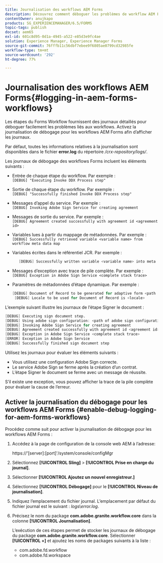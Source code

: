 ```yaml
---
title: Journalisation des workflows AEM Forms
description: Découvrez comment déboguer les problèmes de workflow AEM Forms et activer la journalisation de débogage pour les workflows AEM Forms afin d’afficher les journaux.
contentOwner: anujkapo
products: SG_EXPERIENCEMANAGER/6.5/FORMS
topic-tags: publish
docset: aem65
exl-id: 601c8d95-0d1a-4945-a522-e85d3e9fc4ae
solution: Experience Manager, Experience Manager Forms
source-git-commit: 76fffb11c56dbf7ebee9f6805ae0799cd32985fe
workflow-type: tm+mt
source-wordcount: '292'
ht-degree: 77%

---
```


# Journalisation des workflows AEM Forms{#logging-in-aem-forms-workflows}

Les étapes du Forms Workflow fournissent des journaux détaillés pour déboguer facilement les problèmes liés aux workflows. Activez la journalisation de débogage pour les workflows AEM Forms afin d’afficher les journaux.

Par défaut, toutes les informations relatives à la journalisation sont disponibles dans le fichier **error.log** du répertoire */crx-repository/logs/*.

Les journaux de débogage des workflows Forms incluent les éléments suivants :

* Entrée de chaque étape du workflow. Par exemple :\
  `[DEBUG] "Executing Invoke DDX Process step"`

* Sortie de chaque étape du workflow. Par exemple :\
  `[DEBUG] "Successfully finished Invoke DDX Process step"`

* Messages d’appel du service. Par exemple :\
  `[DEBUG] Invoking Adobe Sign Service for creating agreement`

* Messages de sortie du service. Par exemple :\
  `[DEBUG] Agreement created successfully with agreement id <agreement id>`

* Variables lues à partir du mappage de métadonnées. Par exemple :\
  `[DEBUG] Successfully retrieved variable <variable name> from workflow meta data map`

* Variables écrites dans le référentiel JCR. Par exemple :

  ```verilog
     [DEBUG] Successfully written variable <variable name> into meta data node at <JCR path where meta data is being written>
  ```

* Messages d’exception avec trace de pile complète. Par exemple :\
  `[DEBUG] Exception in Adobe Sign Service <complete stack trace>`

* Paramètres de métadonnées d’étape dynamique. Par exemple :

  ```verilog
  [DEBUG] Document of Record to be generated for adaptive form <path of adaptive form>
   [DEBUG] Locale to be used for Document of Record is <locale>
  ```

L’exemple suivant illustre les journaux de l’étape Signer le document :

```verilog
[DEBUG] Executing sign document step.
[DEBUG] Using adobe sign configuration: <path of adobe sign configuration>
[DEBUG] Invoking Adobe Sign Service for creating agreement
[DEBUG] Agreement created successfully with agreement id <agreement id>
[DEBUG] Exception in Adobe Sign Service <complete stack trace>
[ERROR] Exception in Adobe Sign Service
[DEBUG] Successfully finished sign document step
```

Utilisez les journaux pour évaluer les éléments suivants :

* Vous utilisez une configuration Adobe Sign correcte.
* Le service Adobe Sign se ferme après la création d’un contrat.
* L’étape Signer le document se ferme avec un message de réussite.

S’il existe une exception, vous pouvez afficher la trace de la pile complète pour évaluer la cause de l’erreur.

## Activer la journalisation du débogage pour les workflows AEM Forms {#enable-debug-logging-for-aem-forms-workflows}

Procédez comme suit pour activer la journalisation de débogage pour les workflows AEM Forms :

1. Accédez à la page de configuration de la console web AEM à l’adresse:

   https://&#39;[server]:[port]&#39;/system/console/configMgr

1. Sélectionnez **[!UICONTROL Sling]** > **[!UICONTROL Prise en charge du journal]**.
1. Sélectionner **[!UICONTROL Ajoutez un nouvel enregistreur.]**
1. Sélectionnez **[!UICONTROL Débogage]** pour le **[!UICONTROL Niveau de journalisation]**.
1. Indiquez l’emplacement du fichier journal. L’emplacement par défaut du fichier journal est le suivant : *logs\error.log*.
1. Précisez le nom du package **com.adobe.granite.workflow.core** dans la colonne **[!UICONTROL Journalisation]**.

   L’exécution de ces étapes permet de stocker les journaux de débogage du package **com.adobe.granite.workflow.core**. Sélectionner **[!UICONTROL +]** et ajoutez les noms de packages suivants à la liste :

   * com.adobe.fd.workflow
   * com.adobe.fd.workspace
